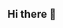 ## Hi there 👋

<!--
# 👋 Hi, I'm Easin Ahmed  

💻 A passionate learner and web developer from Bangladesh  
- 🌱 I’m currently learning **FULL Stack & UI/UX **  
- 🤝 I’m looking to collaborate on **Web Development Projects**  
- 📫 Reach me at: **easintshirtdesigner@gmail.com**  - 🌱 I’m currently learning **FULL Stack & UI/UX **  
- 🤝 I’m looking to collaborate on **Web Development Projects**  
- 📫 Reach me at: **easintshirtdesigner@gmail.com**  

---

## 🚀 About Me
I am a Full-Stack developer with expertise in developing web applications using the MERN stack (MongoDB, Express, React, and Node.js). I have experience in creating dynamic and responsive user interfaces using React, handling server-side requests using Express, and interacting with databases using MongoDB. I am also familiar with various front-end and back-end technologies, including HTML, CSS, Bootstrap, Tailwind css,JavaScript, and Git.

---

## 🛠️ Tech Stack
- **Frontend:** HTML, CSS, JavaScript, React, Tailwind CSS, Bootstrap, Next js 
- **Backend:** Node.js, Express.js  
- **Database:** MongoDB, MySQL  
- **Tools:** Git, GitHub, VS Code, Figma  

---

## 📊 GitHub Stats
![Easin's GitHub stats](https://github-readme-stats.vercel.app/api?username=easinahmed&show_icons=true&theme=radical)  

![Top Langs](https://github-readme-stats.vercel.app/api/top-langs/?username=easinahmed&layout=compact&theme=radical)  

---

## 🏆 Achievements & Goals
- 🔥 Contributing to Open Source  
- 🎯 Building Full-Stack Applications  
- 📖 Lifelong Learner  

---

##Conclusion
I am a self-motivated and dedicated developer who is always eager to learn and work on new technologies. I have a passion for creating clean, well-structured, and efficient code. I am confident that my skills and experience make me a suitable candidate for MERN Stack development projects.


---

⭐️ From [Easin Ahmed](https://github.com/easinahmed)

-->
